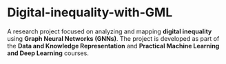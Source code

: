 # Digital-inequality-with-GML
A research project focused on analyzing and mapping **digital inequality** using **Graph Neural Networks (GNNs)**.   The project is developed as part of the **Data and Knowledge Representation** and **Practical Machine Learning and Deep Learning** courses.  
